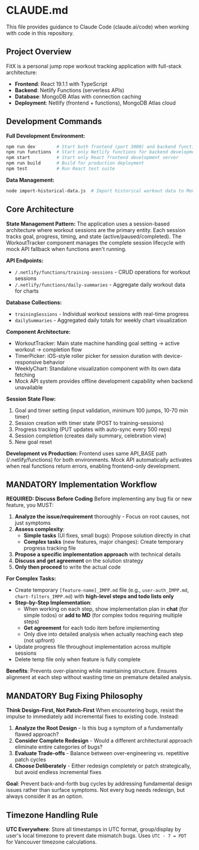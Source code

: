 # CLAUDE.md

This file provides guidance to Claude Code (claude.ai/code) when working with code in this repository.

## Project Overview

FitX is a personal jump rope workout tracking application with full-stack architecture:

- **Frontend**: React 19.1.1 with TypeScript
- **Backend**: Netlify Functions (serverless APIs)
- **Database**: MongoDB Atlas with connection caching
- **Deployment**: Netlify (frontend + functions), MongoDB Atlas cloud

## Development Commands

**Full Development Environment:**
```bash
npm run dev        # Start both frontend (port 3000) and backend functions concurrently
npm run functions  # Start only Netlify functions for backend development
npm start          # Start only React frontend development server
npm run build      # Build for production deployment
npm test           # Run React test suite
```

**Data Management:**
```bash
node import-historical-data.js  # Import historical workout data to MongoDB
```

## Core Architecture

**State Management Pattern:**
The application uses a session-based architecture where workout sessions are the primary entity. Each session tracks goal, progress, timing, and state (active/paused/completed). The WorkoutTracker component manages the complete session lifecycle with mock API fallback when functions aren't running.

**API Endpoints:**
- `/.netlify/functions/training-sessions` - CRUD operations for workout sessions
- `/.netlify/functions/daily-summaries` - Aggregate daily workout data for charts

**Database Collections:**
- `trainingSessions` - Individual workout sessions with real-time progress
- `dailySummaries` - Aggregated daily totals for weekly chart visualization

**Component Architecture:**
- WorkoutTracker: Main state machine handling goal setting → active workout → completion flow
- TimerPicker: iOS-style roller picker for session duration with device-responsive behavior
- WeeklyChart: Standalone visualization component with its own data fetching
- Mock API system provides offline development capability when backend unavailable

**Session State Flow:**
1. Goal and timer setting (input validation, minimum 100 jumps, 10-70 min timer)
2. Session creation with timer state (POST to training-sessions)
3. Progress tracking (PUT updates with auto-sync every 500 reps)
4. Session completion (creates daily summary, celebration view)
5. New goal reset

**Development vs Production:**
Frontend uses same API_BASE path (/.netlify/functions) for both environments. Mock API automatically activates when real functions return errors, enabling frontend-only development.

## MANDATORY Implementation Workflow

**REQUIRED: Discuss Before Coding**
Before implementing any bug fix or new feature, you MUST:

1. **Analyze the issue/requirement** thoroughly - Focus on root causes, not just symptoms
2. **Assess complexity**:
   - **Simple tasks** (UI fixes, small bugs): Propose solution directly in chat
   - **Complex tasks** (new features, major changes): Create temporary progress tracking file
3. **Propose a specific implementation approach** with technical details
4. **Discuss and get agreement** on the solution strategy
5. **Only then proceed** to write the actual code

**For Complex Tasks:**
- Create temporary `[feature-name]_IMPP.md` file (e.g., `user-auth_IMPP.md`, `chart-filters_IMPP.md`) with **high-level steps and todo lists only**
- **Step-by-Step Implementation**:
  - When working on each step, show implementation plan in **chat** (for simple todos) or **add to MD** (for complex todos requiring multiple steps)
  - **Get agreement** for each todo item before implementing
  - Only dive into detailed analysis when actually reaching each step (not upfront)
- Update progress file throughout implementation across multiple sessions
- Delete temp file only when feature is fully complete

**Benefits**: Prevents over-planning while maintaining structure. Ensures alignment at each step without wasting time on premature detailed analysis.

## MANDATORY Bug Fixing Philosophy

**Think Design-First, Not Patch-First**
When encountering bugs, resist the impulse to immediately add incremental fixes to existing code. Instead:

1. **Analyze the Root Design** - Is this bug a symptom of a fundamentally flawed approach?
2. **Consider Complete Redesign** - Would a different architectural approach eliminate entire categories of bugs?
3. **Evaluate Trade-offs** - Balance between over-engineering vs. repetitive patch cycles
4. **Choose Deliberately** - Either redesign completely or patch strategically, but avoid endless incremental fixes

**Goal**: Prevent back-and-forth bug cycles by addressing fundamental design issues rather than surface symptoms. Not every bug needs redesign, but always consider it as an option.

## Timezone Handling Rule

**UTC Everywhere**: Store all timestamps in UTC format, group/display by user's local timezone to prevent date mismatch bugs. Uses `UTC - 7 = PDT` for Vancouver timezone calculations.